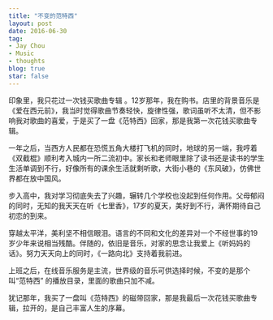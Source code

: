 ```yaml
---
title: "不变的范特西"
layout: post
date: 2016-06-30
tag:
- Jay Chou
- Music
- thoughts
blog: true
star: false
---
```


印象里，我只花过一次钱买歌曲专辑 。12岁那年，我在购书。店里的背景音乐是《爱在西元前》，我当时觉得歌曲节奏轻快，旋律性强，歌词虽听不太清，但不影响我对歌曲的喜爱，于是买了一盘《范特西》回家，那是我第一次花钱买歌曲专辑。

一年之后，当西方人民都在恐慌五角大楼打飞机的同时，地球的另一端，我哼着《双截棍》顺利考入城内一所二流初中。家长和老师眼里除了读书还是读书的学生生活单调到不行，好像所有的课余生活就剩听歌，大街小巷的《东风破》，仿佛世界都在放中国风。

步入高中，我对学习彻底失去了兴趣，辗转几个学校也没起到任何作用。父母郁闷的同时，无知的我天天在听《七里香》，17岁的夏天，美好到不行，满怀期待自己初恋的到来。

穿越太平洋，美利坚不相信眼泪。语言的不同和文化的差异对一个不经世事的19岁少年来说相当残酷。伴随的，依旧是音乐，对家的思念让我爱上《听妈妈的话》。努力天天向上的同时，《一路向北》支持着我前进。

上班之后，在线音乐服务是主流，世界级的音乐可供选择时候，不变的是那个叫“范特西” 的播放目录，里面的歌曲只加不减。

犹记那年，我买了一盘叫《范特西》的磁带回家，那是我最后一次花钱买歌曲专辑，拉开的，是自己丰富人生的序幕。

